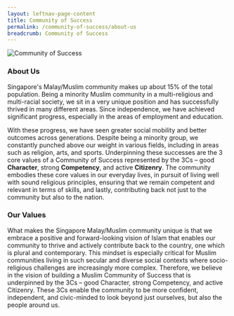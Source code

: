 ```yaml
---
layout: leftnav-page-content
title: Community of Success
permalink: /community-of-success/about-us
breadcrumb: Community of Success
---
```


![Community of Success](/images/community-of-success/about-us-collage.png)

### **About Us**
Singapore's Malay/Muslim community makes up about 15% of the total population.  Being a minority Muslim community in a multi-religious and multi-racial society, we sit in a very unique position and has successfully thrived in many different areas. 
Since independence, we have achieved significant progress, especially in the areas of employment and education. 

With these progress, we have seen greater social mobility and better outcomes across generations. 
Despite being a minority group, we constantly punched above our weight in various fields, including in areas such as religion, arts, and sports. 
Underpinning these successes are the 3 core values of a Community of Success represented by the 3Cs – good <strong>Character</strong>, strong <strong>Competency</strong>, and active <strong>Citizenry</strong>. 
The community embodies these core values in our everyday lives, in pursuit of living well with sound religious principles, ensuring that we remain competent and relevant in terms of skills, and lastly, contributing back not just to the community but also to the nation.

### **Our Values**
What makes the Singapore Malay/Muslim community unique is that we embrace a positive and forward-looking vision of Islam that enables our community to thrive and actively contribute back to the country, one which is plural and contemporary. This mindset is especially critical for Muslim communities living in such secular and diverse social contexts where socio-religious challenges are increasingly more complex. Therefore, we believe in the vision of building a Muslim Community of Success that is underpinned by the 3Cs – good Character, strong Competency, and active Citizenry. These 3Cs enable the community to be more confident, independent, and civic-minded to look beyond just ourselves, but also the people around us.
